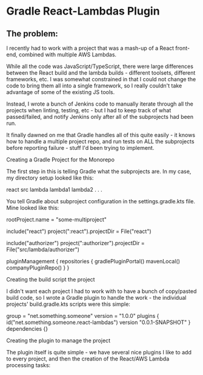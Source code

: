 # Gradle React-Lambdas Plugin

## The problem:

I recently had to work with a project that was a mash-up of a React front-end, combined with multiple AWS Lambdas.

While all the code was JavaScript/TypeScript, there were large differences between the React build and the lambda builds - different
toolsets, different frameworks, etc. I was somewhat constrained in that I could not change the code to bring them all into a single
framework, so I really couldn't take advantage of some of the existing JS tools.

Instead, I wrote a bunch of Jenkins code to manually iterate through all the projects when linting, testing, etc - but I had to keep track
of what passed/failed, and notify Jenkins only after all of the subprojects had been run.

It finally dawned on me that Gradle handles all of this quite easily - it knows how to handle a multiple project repo, and run tests on ALL
the subprojects before reporting failure - stuff I'd been trying to implement.

Creating a Gradle Project for the Monorepo

The first step in this is telling Gradle what the subprojects are. In my case, my directory setup looked like this:

react src lambda lambda1 lambda2 . . .

You tell Gradle about subproject configuration in the settings.gradle.kts file. Mine looked like this:

rootProject.name = "some-multiproject"

include("react")
project(":react").projectDir = File("react")

include("authorizer")
project(":authorizer").projectDir = File("src/lambda/authorizer")

pluginManagement { repositories { gradlePluginPortal()
mavenLocal()
companyPluginRepo()
} }

Creating the build script the project

I didn't want each project I had to work with to have a bunch of copy/pasted build code, so I wrote a Gradle plugin to handle the work - the
individual projects' build.gradle.kts scripts were this simple:

group = "net.something.someone"
version = "1.0.0"
plugins { id("net.something.someone.react-lambdas") version "0.0.1-SNAPSHOT"
} dependencies {}

Creating the plugin to manage the project

The plugin itself is quite simple - we have several nice plugins I like to add to every project, and then the creation of the React/AWS
Lambda processing tasks:



